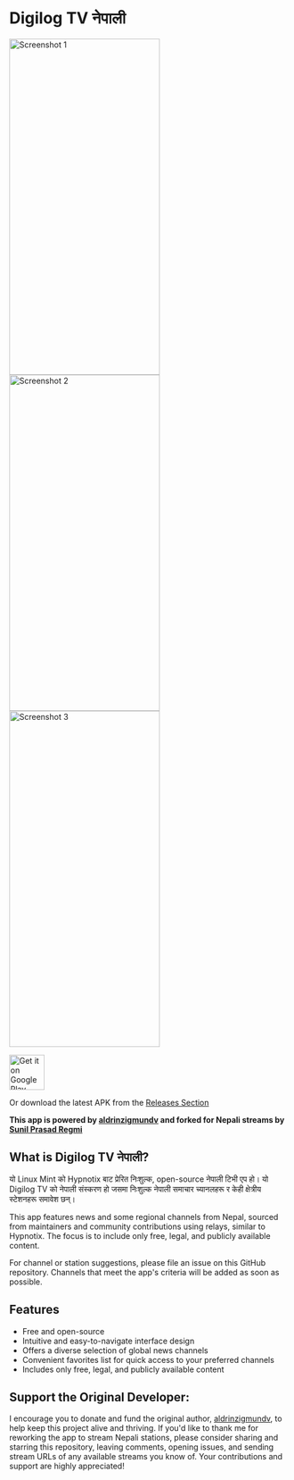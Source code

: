 # Digilog TV नेपाली

<img src="screenshots/screenshot1.png" alt="Screenshot 1" width="270" height="602"><img src="screenshots/screenshot2.png" alt="Screenshot 2" width="270" height="602"><img src="screenshots/screenshot3.png" alt="Screenshot 3" width="270" height="602">

[<img src="badges/GetItOnGooglePlay_Badge_Web_color_English.png"
     alt="Get it on Google Play"
     height="63">](https://play.google.com/store/apps/details?id=io.github.sunilprasad.digilogtvnp)

Or download the latest APK from the [Releases Section](https://github.com/sunilprregmi/digilogtvnp/releases/latest)

**This app is powered by [aldrinzigmundv](https://github.com/aldrinzigmundv) and forked for Nepali streams by [Sunil Prasad Regmi](https://www.sunilprasad.com.np)**

## What is Digilog TV नेपाली?

यो Linux Mint को Hypnotix बाट प्रेरित निःशुल्क, open-source नेपाली टिभी एप हो। यो Digilog TV को नेपाली संस्करण हो जसमा निःशुल्क नेपाली समाचार च्यानलहरू र केही क्षेत्रीय स्टेशनहरू समावेश छन्। 

This app features news and some regional channels from Nepal, sourced from maintainers and community contributions using relays, similar to Hypnotix. The focus is to include only free, legal, and publicly available content.

For channel or station suggestions, please file an issue on this GitHub repository. Channels that meet the app's criteria will be added as soon as possible.

## Features
* Free and open-source
* Intuitive and easy-to-navigate interface design
* Offers a diverse selection of global news channels
* Convenient favorites list for quick access to your preferred channels
* Includes only free, legal, and publicly available content

## Support the Original Developer:

I encourage you to donate and fund the original author, [aldrinzigmundv](https://github.com/aldrinzigmundv), to help keep this project alive and thriving. If you'd like to thank me for reworking the app to stream Nepali stations, please consider sharing and starring this repository, leaving comments, opening issues, and sending stream URLs of any available streams you know of. Your contributions and support are highly appreciated!
